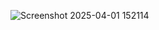 ![Screenshot 2025-04-01 152114](https://github.com/user-attachments/assets/37a307f5-ff00-48e7-a3dd-6ff9ed47fdc8)
